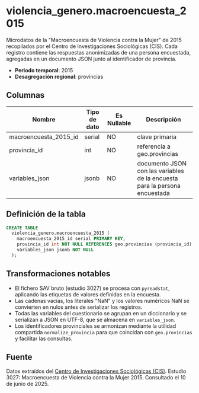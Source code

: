 # violencia_genero.macroencuesta_2015

Microdatos de la "Macroencuesta de Violencia contra la Mujer" de 2015 recopilados por el Centro de Investigaciones Sociológicas (CIS). Cada registro contiene las respuestas anonimizadas de una persona encuestada, agregadas en un documento JSON junto al identificador de provincia.

- **Periodo temporal**: 2015
- **Desagregación regional**: provincias

## Columnas

| Nombre | Tipo de dato | Es Nullable | Descripción |
| --- | --- | --- | --- |
| macroencuesta_2015_id | serial | NO | clave primaria |
| provincia_id | int | NO | referencia a geo.provincias |
| variables_json | jsonb | NO | documento JSON con las variables de la encuesta para la persona encuestada |

## Definición de la tabla

```sql
CREATE TABLE
  violencia_genero.macroencuesta_2015 (
    macroencuesta_2015_id serial PRIMARY KEY,
    provincia_id int NOT NULL REFERENCES geo.provincias (provincia_id),
    variables_json jsonb NOT NULL
  );
```

## Transformaciones notables

- El fichero SAV bruto (estudio 3027) se procesa con `pyreadstat`, aplicando las etiquetas de valores definidas en la encuesta.
- Las cadenas vacías, los literales "NaN" y los valores numéricos NaN se convierten en nulos antes de serializar los registros.
- Todas las variables del cuestionario se agrupan en un diccionario y se serializan a JSON en UTF-8, que se almacena en `variables_json`.
- Los identificadores provinciales se armonizan mediante la utilidad compartida `normalize_provincia` para que coincidan con `geo.provincias` y facilitar las consultas.

## Fuente
Datos extraídos del <a href="https://www.cis.es/detalle-ficha-estudio?origen=estudio&idEstudio=14084" target="_blank">Centro de Investigaciones Sociológicas (CIS)</a>. Estudio 3027: Macroencuesta de Violencia contra la Mujer 2015.
Consultado el 10 de junio de 2025.
